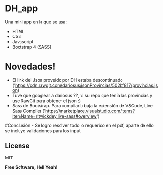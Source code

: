 # DH_app

Una mini app en la que se usa:

  - HTML
  - CSS
  - Javascript
  - Bootstrap 4 (SASS)

# Novedades!

  - El link del Json proveido por DH estaba descontinuado ('https://cdn.rawgit.com/dariosus/jsonProvincias/502bf817/provincias.json)
  - Tuve que googlear a dariosus ??, vi su repo que tenía las provincias y use RawGit para obtener el json :)
  - Sass de Bootstrap. Para compilarlo baja la extensión de VSCode, Live Sass Compiler ('https://marketplace.visualstudio.com/items?itemName=ritwickdey.live-sass#overview')

#Conclusión
    - Se logro resolver todo lo requerido en el pdf, aparte de ello se incluye validaciones para los input.

License
----

MIT


**Free Software, Hell Yeah!**
